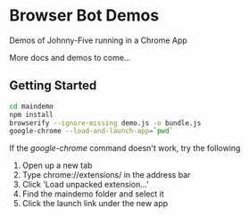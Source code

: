 Browser Bot Demos
=================

Demos of Johnny-Five running in a Chrome App

More docs and demos to come...


Getting Started
---------------

```sh
cd maindemo
npm install
browserify --ignore-missing demo.js -o bundle.js
google-chrome --load-and-launch-app=`pwd`

```

If the _google-chrome_ command doesn't work, try the following

1. Open up a new tab
2. Type chrome://extensions/ in the address bar
3. Click 'Load unpacked extension...'
4. Find the maindemo folder and select it
5. Click the launch link under the new app
